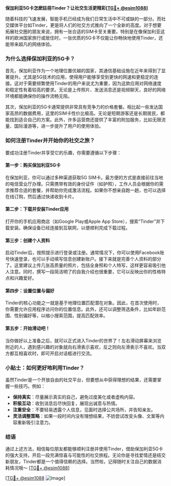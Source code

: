 **保加利亚5G卡怎麽註冊Tinder？让社交生活更精彩[[TG💪+ @esim1088](https://t.me/s/esim1088)]**

随着科技的飞速发展，智能手机已经成为我们日常生活中不可或缺的一部分。而社交媒体平台如Tinder，更是将人们的社交方式推向了一个全新的高度。对于想要拓展社交圈的朋友来说，拥有一张合适的SIM卡至关重要。特别是在像保加利亚这样的欧洲国家旅行或居住时，一张优质的5G卡不仅能让你畅快地使用Tinder，还能带来超凡的网络体验。

### 为什么选择保加利亚的5G卡？

首先，保加利亚作为一个地理位置优越的国家，其通信基础设施在近年来得到了显著提升。尤其是5G技术的应用，使得用户能够享受到更快的网速和更稳定的连接。这对于需要频繁使用Tinder的用户来说尤为重要，因为这款应用对网络速度和稳定性有着较高的要求。无论是上传照片、发送消息还是视频聊天，良好的网络环境都能确保你的操作流畅无阻。

其次，保加利亚的5G卡通常提供非常具有竞争力的价格套餐。相比起一些发达国家高昂的数据费用，这里的SIM卡性价比极高。无论是短期游客还是长期居民，都能找到适合自己的方案。此外，许多运营商还提供了丰富的附加服务，比如无限流量、国际漫游等，进一步提升了用户的使用体验。

### 如何注册Tinder并开始你的社交之旅？

要成功注册Tinder并享受它的乐趣，你需要遵循以下步骤：

#### 第一步：购买保加利亚5G卡

在保加利亚，你可以通过多种渠道获取5G SIM卡。最方便的方式是直接前往当地的电信营业厅办理。只需携带有效的身份证件（如护照），工作人员会根据你的需求推荐合适的套餐，并帮助你完成激活流程。如果你不想亲自跑一趟，也可以选择在线订购，然后通过快递收到卡片。

#### 第二步：下载并安装Tinder应用

打开你的手机应用商店（如Google Play或Apple App Store），搜索“Tinder”并下载安装。确保设备已经连接到互联网，以便顺利完成下载过程。

#### 第三步：创建个人资料

启动Tinder后，按照提示进行登录或注册。通常情况下，你可以使用Facebook账号快速登录，也可以手动填写信息创建新账户。接下来就是完善个人资料的部分了。这里建议上传几张高质量的照片，包括全身照和个人特写，这样更容易吸引他人注意。同时，撰写一段简洁明了的自我介绍也很重要，它可以反映出你的性格特点和兴趣爱好。

#### 第四步：设置位置与偏好

Tinder的核心功能之一就是基于地理位置匹配潜在对象。因此，在首次使用时，你需要允许应用程序访问你的位置信息。此外，还可以调整筛选条件，比如年龄范围、性别偏好等，以缩小搜索范围，提高匹配效率。

#### 第五步：开始滑动吧！

当你做好以上准备之后，就可以正式进入Tinder的世界了！左右滑动屏幕来浏览附近的人，遇到感兴趣的对象就向右滑表示喜欢，反之则向左滑表示不喜欢。当双方都互相喜欢时，即可开启对话框进行交流。

### 小贴士：如何更好地利用Tinder？

虽然Tinder是一个开放自由的社交平台，但要想从中获得理想的结果，还需要掌握一些技巧。例如：

- **保持真实**：尽量展示真实的自己，避免过度美化或者虚构内容。
- **积极互动**：收到消息后尽快回复，展现出诚意与热情。
- **注重安全**：不要轻易透露个人信息，见面时选择公共场所，并告知亲友。
- **灵活调整策略**：如果一段时间内没有理想结果，不妨尝试改变头像、文案等内容重新吸引注意力。

### 结语

通过上述方法，相信每位朋友都能够顺利注册并使用Tinder，借助保加利亚5G卡的强大支持，开启一段充满惊喜与可能性的社交旅程。无论你是寻找爱情还是结交新朋友，Tinder都是一个值得信赖的选择。当然啦，记得随时关注自己的数据消耗情况哦～ [[TG💪+ @esim1088](https://t.me/s/esim1088)]

[[TG💪+ @esim1088](https://t.me/s/esim1088) ![Image](https://i.postimg.cc/4NQfJmqS/Snipaste-2025-05-13-00-14-12.png)]